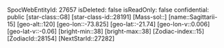 ﻿---
location: [-21.74,-73.825,120]
type: Station
tags:
- astro/Star

---
SpocWebEntityId: 27657
isDeleted: false
isReadOnly: false
confidential: public
[star-class::G8]
[star-class-id::28191]
[Mass-sol::]
[name::Sagittarii-15]
[geo-alt::120]
[geo-lon::-73.825]
[geo-lat::-21.74]
[geo-lon-v::0.006]
[geo-lat-v::-0.06]
[bright-min::38]
[bright-max::38]
[Zodiac-index::15]
[ZodiacId::28154]
[NextStarId::27282]

